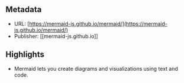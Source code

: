 ## Metadata
* URL: [https://mermaid-js.github.io/mermaid/](https://mermaid-js.github.io/mermaid/)
* Publisher: [[mermaid-js.github.io]]

## Highlights
* Mermaid lets you create diagrams and visualizations using text and code.